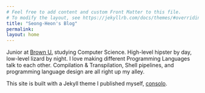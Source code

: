 ```yaml
---
# Feel free to add content and custom Front Matter to this file.
# To modify the layout, see https://jekyllrb.com/docs/themes/#overriding-theme-defaults
title: "Seong-Heon's Blog"
permalink:  
layout: home
---
```

Junior at [Brown U.](https://www.brown.edu/) studying Computer Science.
High-level hipster by day, low-level lizard by night.
I love making different Programming Languages talk to each other. Compilation & Transpilation, Shell pipelines, and programming language design are all right up my alley.

This site is built with a Jekyll theme I published myself, [consolo](https://github.com/Forthoney/consolo).
